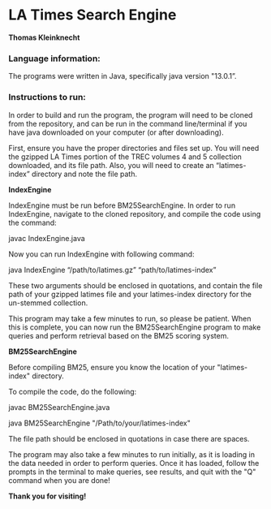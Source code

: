 # LA Times Search Engine

**Thomas Kleinknecht**

### Language information:
The programs were written in Java, specifically java version "13.0.1”. 

### Instructions to run:
In order to build and run the program, the program will need to be cloned from the repository, and can be run in the command line/terminal if you have java downloaded on your computer (or after downloading). 

First, ensure you have the proper directories and files set up. You will need the gzipped LA Times portion of the TREC volumes 4 and 5 collection downloaded, and its file path. Also, you will need to create an “latimes-index” directory and note the file path.

**IndexEngine**

IndexEngine must be run before BM25SearchEngine. In order to run IndexEngine, navigate to the cloned repository, and compile the code using the command:

javac IndexEngine.java

Now you can run IndexEngine with following command:

java IndexEngine “/path/to/latimes.gz” “path/to/latimes-index”

These two arguments should be enclosed in quotations, and contain the file path of your gzipped latimes file and your latimes-index directory for the un-stemmed collection.

This program may take a few minutes to run, so please be patient. When this is complete, you can now run the BM25SearchEngine program to make queries and perform retrieval based on the BM25 scoring system.

**BM25SearchEngine**

Before compiling BM25, ensure you know the location of your "latimes-index" directory.

To compile the code, do the following:

javac BM25SearchEngine.java

java BM25SearchEngine "/Path/to/your/latimes-index" 

The file path should be enclosed in quotations in case there are spaces.

The program may also take a few minutes to run initially, as it is loading in the data needed in order to perform queries. Once it has loaded, follow the prompts in the terminal to make queries, see results, and quit with the "Q" command when you are done!

**Thank you for visiting!**
